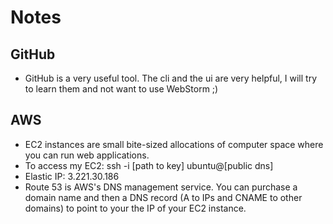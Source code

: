# Notes

## GitHub
- GitHub is a very useful tool. The cli and the ui are very helpful, I will try to learn them and not want to use WebStorm ;)

## AWS
- EC2 instances are small bite-sized allocations of computer space where you can run web applications.
- To access my EC2: ssh -i [path to key] ubuntu@[public dns]
- Elastic IP: 3.221.30.186
- Route 53 is AWS's DNS management service. You can purchase a domain name and then a DNS record (A to IPs and CNAME to other domains) to point to your the IP of your EC2 instance.